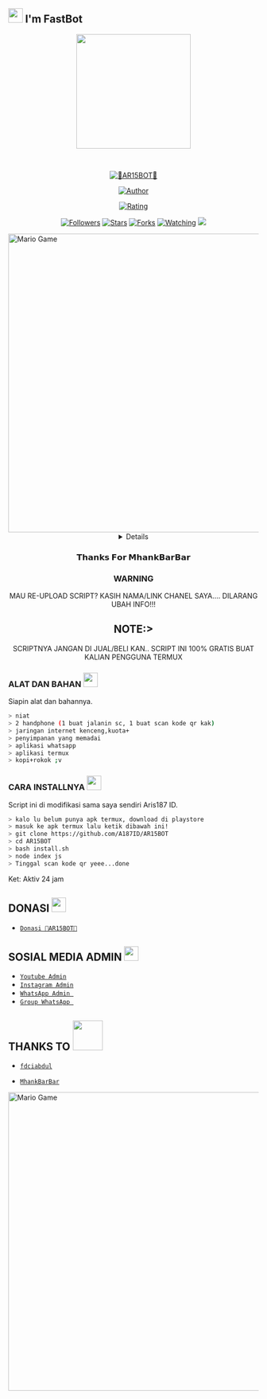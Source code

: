 ## <img src="https://github.com/TheDudeThatCode/TheDudeThatCode/blob/master/Assets/Hi.gif" width="29px"> I'm FastBot
<p align="center">
<img src="https://raw.githubusercontent.com/A187ID/AR15BOT/main/aris/A187.jpg" width="230" height="230"/>
</p>
<br>



<p align="center">
<a href="#"><img title="👾AR15BOT👾" src="https://img.shields.io/badge/AR15BOT-green?colorA=%23ff0000&colorB=%23017e40&style=for-the-badge"></a>
</p>
<p align="center">
<a href="https://github.com/A187ID"><img title="Author" src="https://img.shields.io/badge/AUTHOR-ARIS187 ID-orange.svg?style=for-the-badge&logo=github"></a>
</p>
<p align="center">
<a href="https://www.codefactor.io/repository/github/A187ID/AR15BOT"><img title="Rating" src="https://www.codefactor.io/repository/github/A187ID/AR15BOT/badge/main"></a>
</p>
<p align="center">
<a href="https://github.com/A187ID/AR15BOT/followers"><img title="Followers" src="https://img.shields.io/github/followers/A187ID?color=blue&style=flat-square"></a>
<a href="https://github.com/A187ID/AR15BOT/stargazers/"><img title="Stars" src="https://img.shields.io/github/stars/A187ID/AR15BOT?color=red&style=flat-square"></a>
<a href="https://github.com/A187ID/AR15BOT/network/members"><img title="Forks" src="https://img.shields.io/github/forks/A187ID/AR15BOT?color=red&style=flat-square"></a>
<a href="https://github.com/A187ID/AR15BOT/watchers"><img title="Watching" src="https://img.shields.io/github/watchers/A187ID/AR15BOT?label=Watchers&color=blue&style=flat-square"></a>
<a href="https://hits.seeyoufarm.com"><img src="https://hits.seeyoufarm.com/api/count/incr/badge.svg?url=https%3A%2F%2Fgithub.com%2FA187ID%2FAR15BOT&count_bg=%2379C83D&title_bg=%23555555&icon=probot.svg&icon_color=%2300FF6D&title=hits&edge_flat=false"/></a>
</p>
<img src="https://github.com/TheDudeThatCode/TheDudeThatCode/blob/master/Assets/Developer.gif" alt="Mario Game" width="600" />
<div align="center">
<details>
 
</details>

### 𝗧𝗵𝗮𝗻𝗸𝘀 𝗙𝗼𝗿 𝗠𝗵𝗮𝗻𝗸𝗕𝗮𝗿𝗕𝗮𝗿

### WARNING
MAU RE-UPLOAD SCRIPT? KASIH NAMA/LINK CHANEL SAYA.... DILARANG UBAH INFO!!!

## NOTE:> 
SCRIPTNYA JANGAN DI JUAL/BELI KAN.. SCRIPT INI 100% GRATIS BUAT KALIAN PENGGUNA TERMUX
</div>

### ALAT DAN BAHAN <img src="https://github.com/TheDudeThatCode/TheDudeThatCode/blob/master/Assets/Mario_Hello_Big.gif" width="29px">
Siapin alat dan bahannya.
```bash
> niat
> 2 handphone (1 buat jalanin sc, 1 buat scan kode qr kak)
> jaringan internet kenceng,kuota+
> penyimpanan yang memadai
> aplikasi whatsapp
> aplikasi termux
> kopi+rokok ;v
```

### CARA INSTALLNYA  <img src="https://github.com/TheDudeThatCode/TheDudeThatCode/blob/master/Assets/hmm.gif" width="29px">
Script ini di modifikasi sama saya sendiri Aris187 ID.
```bash
> kalo lu belum punya apk termux, download di playstore
> masuk ke apk termux lalu ketik dibawah ini!
> git clone https://github.com/A187ID/AR15BOT
> cd AR15BOT
> bash install.sh
> node index js
> Tinggal scan kode qr yeee...done
```


Ket: Aktiv 24 jam

## DONASI <img src="https://github.com/TheDudeThatCode/TheDudeThatCode/blob/master/Assets/coin.gif" width="29px">
* [`Donasi 👾AR15BOT👾`](https://saweria.co/aris187id)


## SOSIAL MEDIA ADMIN <img src="https://github.com/TheDudeThatCode/TheDudeThatCode/blob/master/Assets/powerup.gif" width="29px">

* [`Youtube Admin`](https://www.youtube.com/channel/UCGYLWtyT9IADYNUiK0uZiGg)
* [`Instagram Admin`](https://instagram.com/_sadboy.ig)
* [`WhatsApp Admin `](https://wa.me/+6285722553839)
* [`Group WhatsApp `](https://chat.whatsapp.com/DSSHmG2KjKJLoFp9B9mkVs)
## THANKS TO <img src="https://github.com/TheDudeThatCode/TheDudeThatCode/blob/master/Assets/Handshake.gif" width="60px">

* [`fdciabdul`](https://github.com/fdciabdul/termux-whatsapp-bot)

* [`MhankBarBar`](https://github.com/MhankBarBar/whatsapp-bot)
<img src="https://github.com/TheDudeThatCode/TheDudeThatCode/blob/master/Assets/Mario_Gameplay.gif" alt="Mario Game" width="600" />

